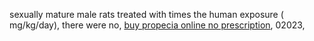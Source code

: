 sexually mature male rats treated with  times the human exposure ( mg/kg/day), there were no, <a href=" http://www.amiando.com/buy-propecia-online">buy propecia online no prescription</a>,  02023, 